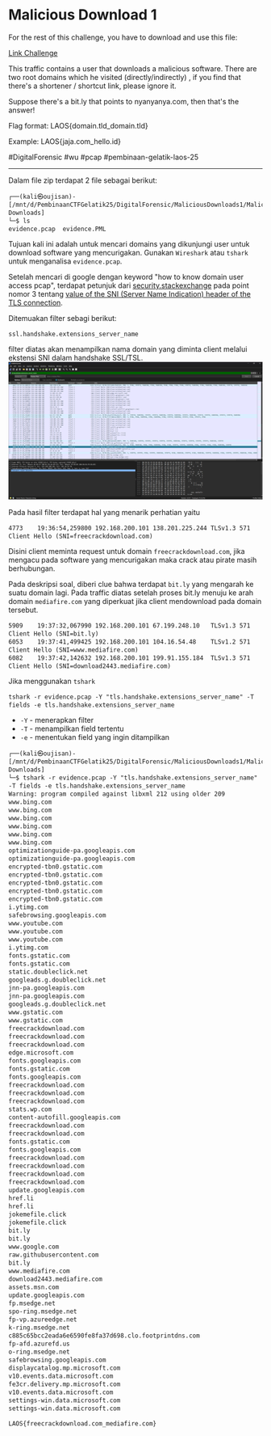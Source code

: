 # Malicious Download 1
For the rest of this challenge, you have to download and use this file:

[Link Challenge](https://binusianorg-my.sharepoint.com/personal/felix_alexander_binus_ac_id/_layouts/15/guestaccess.aspx?share=Emz-mcrs9ORBkHpN3uUIKvIBBYuWAfRCVOQkByRoag2dxg&e=gX93CS)

This traffic contains a user that downloads a malicious software. There are two root domains which he visited (directly/indirectly) , if you find that there's a shortener / shortcut link, please ignore it.

Suppose there's a bit.ly that points to nyanyanya.com, then that's the answer!

Flag format: LAOS{domain.tld_domain.tld}

Example: LAOS{jaja.com_hello.id}

#DigitalForensic #wu #pcap #pembinaan-gelatik-laos-25
___
Dalam file zip terdapat 2 file sebagai berikut:
```
┌──(kali㉿oujisan)-[/mnt/d/PembinaanCTFGelatik25/DigitalForensic/MaliciousDownloads1/Malicious Downloads]
└─$ ls
evidence.pcap  evidence.PML
```

Tujuan kali ini adalah untuk mencari domains yang dikunjungi user untuk download software yang mencurigakan. Gunakan `Wireshark` atau `tshark` untuk menganalisa `evidence.pcap`.

Setelah mencari di google dengan keyword "how to know domain user access pcap", terdapat petunjuk dari [security.stackexchange](https://security.stackexchange.com/questions/207862/wireshark-how-to-see-the-domain-of-https-websites-visited) pada point nomor 3 tentang [value of the SNI (Server Name Indication) header of the TLS connection](https://superuser.com/questions/538130/filter-in-wireshark-for-tlss-server-name-indication-field).

Ditemuakan filter sebagi berikut:
```
ssl.handshake.extensions_server_name
```

filter diatas akan menampilkan nama domain yang diminta client melalui ekstensi SNI dalam handshake SSL/TSL.
![wireshark](./img/wireshark.png)

Pada hasil filter terdapat hal yang menarik perhatian yaitu
```
4773	19:36:54,259800	192.168.200.101	138.201.225.244	TLSv1.3	571	Client Hello (SNI=freecrackdownload.com)
```
Disini client meminta request untuk domain `freecrackdownload.com`, jika mengacu pada software yang mencurigakan maka crack atau pirate masih berhubungan.

Pada deskripsi soal, diberi clue bahwa terdapat `bit.ly` yang mengarah ke suatu domain lagi. Pada traffic diatas setelah proses bit.ly menuju ke arah domain `mediafire.com` yang diperkuat jika client mendownload pada domain tersebut.

```
5909	19:37:32,067990	192.168.200.101	67.199.248.10	TLSv1.3	571	Client Hello (SNI=bit.ly)
6053	19:37:41,499425	192.168.200.101	104.16.54.48	TLSv1.2	571	Client Hello (SNI=www.mediafire.com)
6082	19:37:42,142632	192.168.200.101	199.91.155.184	TLSv1.3	571	Client Hello (SNI=download2443.mediafire.com)
```

Jika menggunakan `tshark`
```
tshark -r evidence.pcap -Y "tls.handshake.extensions_server_name" -T fields -e tls.handshake.extensions_server_name
```
- `-Y` - menerapkan filter
-  `-T` - menampilkan field tertentu
- `-e` - menentukan field yang ingin ditampilkan

```
┌──(kali㉿oujisan)-[/mnt/d/PembinaanCTFGelatik25/DigitalForensic/MaliciousDownloads1/Malicious Downloads]
└─$ tshark -r evidence.pcap -Y "tls.handshake.extensions_server_name" -T fields -e tls.handshake.extensions_server_name
Warning: program compiled against libxml 212 using older 209
www.bing.com
www.bing.com
www.bing.com
www.bing.com
www.bing.com
www.bing.com
optimizationguide-pa.googleapis.com
optimizationguide-pa.googleapis.com
encrypted-tbn0.gstatic.com
encrypted-tbn0.gstatic.com
encrypted-tbn0.gstatic.com
encrypted-tbn0.gstatic.com
encrypted-tbn0.gstatic.com
i.ytimg.com
safebrowsing.googleapis.com
www.youtube.com
www.youtube.com
www.youtube.com
i.ytimg.com
fonts.gstatic.com
fonts.gstatic.com
static.doubleclick.net
googleads.g.doubleclick.net
jnn-pa.googleapis.com
jnn-pa.googleapis.com
googleads.g.doubleclick.net
www.gstatic.com
www.gstatic.com
freecrackdownload.com
freecrackdownload.com
freecrackdownload.com
edge.microsoft.com
fonts.googleapis.com
fonts.gstatic.com
fonts.googleapis.com
freecrackdownload.com
freecrackdownload.com
freecrackdownload.com
stats.wp.com
content-autofill.googleapis.com
freecrackdownload.com
freecrackdownload.com
fonts.gstatic.com
fonts.googleapis.com
freecrackdownload.com
freecrackdownload.com
freecrackdownload.com
freecrackdownload.com
update.googleapis.com
href.li
href.li
jokemefile.click
jokemefile.click
bit.ly
bit.ly
www.google.com
raw.githubusercontent.com
bit.ly
www.mediafire.com
download2443.mediafire.com
assets.msn.com
update.googleapis.com
fp.msedge.net
spo-ring.msedge.net
fp-vp.azureedge.net
k-ring.msedge.net
c885c65bcc2eada6e6590fe8fa37d698.clo.footprintdns.com
fp-afd.azurefd.us
o-ring.msedge.net
safebrowsing.googleapis.com
displaycatalog.mp.microsoft.com
v10.events.data.microsoft.com
fe3cr.delivery.mp.microsoft.com
v10.events.data.microsoft.com
settings-win.data.microsoft.com
settings-win.data.microsoft.com
```

```
LAOS{freecrackdownload.com_mediafire.com}
```